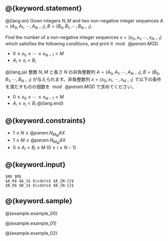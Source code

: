 ## @{keyword.statement}

@{lang.en}
Given integers $N,M$ and two non-negative integer sequences $A = \left( A_0, A_1, \cdots, A_{N-1} \right), B = \left( B_0, B_1, \cdots, B_{N-1} \right)$.

Find the number of a non-negative integer sequences $x = \left( x_0, x_1, \cdots, x_{N-1} \right)$ which satisfies the following conditions, and print it $\bmod \ @{param.MOD}$.

- $0 \leq x_0 \leq \cdots \leq x_{N-1} < M$
- $A_i \leq x_i < B_i$

@{lang.ja}
整数 $N,M$ と長さ $N$ の非負整数列 $A = \left( A_0, A_1, \cdots, A_{N-1} \right), B = \left( B_0, B_1, \cdots, B_{N-1} \right)$ が与えられます。非負整数列 $x = \left( x_0, x_1, \cdots, x_{N-1} \right)$ で以下の条件を満たすものの個数を $\bmod \ @{param.MOD}$ で求めてください。

- $0 \leq x_0 \leq \cdots \leq x_{N-1} < M$
- $A_i \leq x_i < B_i$
@{lang.end}

## @{keyword.constraints}

- $1 \leq N \leq @{param.N_M_MAX}$
- $1 \leq M \leq @{param.N_M_MAX}$
- $0 \leq A_i < B_i \leq M$ ($0 \leq i \leq N - 1$)

## @{keyword.input}

```
$N$ $M$
$A_0$ $A_1$ $\cdots$ $A_{N-1}$
$B_0$ $B_1$ $\cdots$ $B_{N-1}$
```

## @{keyword.sample}

@{example.example_00}

@{example.example_01}

@{example.example_02}
